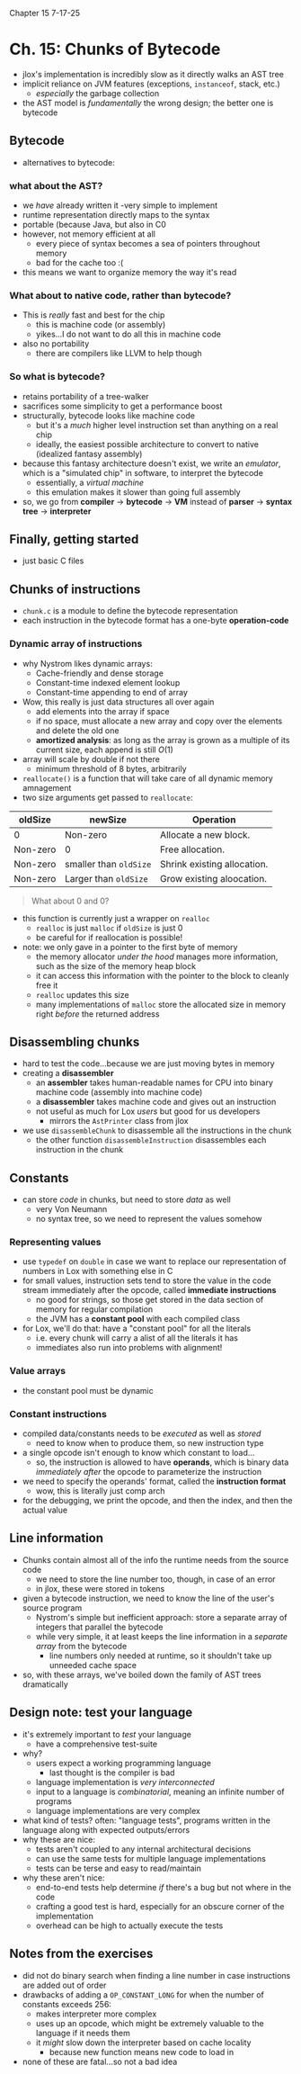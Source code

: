 Chapter 15
7-17-25
# Ch. 15: Chunks of Bytecode

- jlox's implementation is incredibly slow as it directly walks an AST tree
- implicit reliance on JVM features (exceptions, `instanceof`, stack, etc.)
    - *especially* the garbage collection
- the AST model is *fundamentally* the wrong design; the better one is bytecode

## Bytecode

- alternatives to bytecode:

### what about the AST?

- we *have* already written it
    -very simple to implement
- runtime representation directly maps to the syntax
- portable (because Java, but also in C0
- however, not memory efficient at all
    - every piece of syntax becomes a sea of pointers throughout memory
    - bad for the cache too :(
- this means we want to organize memory the way it's read

### What about to native code, rather than bytecode?

- This is *really* fast and best for the chip
    - this is machine code (or assembly)
    - yikes...I do not want to do all this in machine code
- also no portability
    - there are compilers like LLVM to help though

### So what is bytecode?

- retains portability of a tree-walker
- sacrifices some simplicity to get a performance boost
- structurally, bytecode looks like machine code
    - but it's a *much* higher level instruction set than anything on a real chip
    - ideally, the easiest possible architecture to convert to native (idealized fantasy assembly)
- because this fantasy architecture doesn't exist, we write an *emulator*,
which is a "simulated chip" in software, to interpret the bytecode
    - essentially, a *virtual machine*
    - this emulation makes it slower than going full assembly
- so, we go from **compiler** $\rightarrow$ **bytecode** $\rightarrow$ **VM**
instead of **parser** $\rightarrow$ **syntax tree** $\rightarrow$ **interpreter**

## Finally, getting started

- just basic C files

## Chunks of instructions

- `chunk.c` is a module to define the bytecode representation
- each instruction in the bytecode format has a one-byte **operation-code**

### Dynamic array of instructions

- why Nystrom likes dynamic arrays:
    - Cache-friendly and dense storage
    - Constant-time indexed element lookup
    - Constant-time appending to end of array
- Wow, this really is just data structures all over again
    - add elements into the array if space
    - if no space, must allocate a new array and copy over the elements and delete the old one
    - **amortized analysis**: as long as the array is grown as a multiple of its current size, each append is still $O(1)$
- array will scale by double if not there
    - minimum threshold of 8 bytes, arbitrarily
- `reallocate()` is a function that will take care of all dynamic memory amnagement
- two size arguments get passed to `reallocate`:

|**oldSize** | **newSize** | **Operation**|
-------------|-------------|--------------|
| 0 | Non-zero | Allocate a new block. |
| Non-zero | 0 | Free allocation. |
| Non-zero | smaller than `oldSize` | Shrink existing allocation. |
| Non-zero | Larger than `oldSize` | Grow existing aloocation. |

> What about 0 and 0?

- this function is currently just a wrapper on `realloc`
    - `realloc` is just `malloc` if `oldSize` is just 0
    - be careful for if reallocation is possible!
- note: we only gave in a pointer to the first byte of memory
    - the memory allocator *under the hood* manages more information, such as the size of the memory heap block
    - it can access this information with the pointer to the block to cleanly free it
    - `realloc` updates this size
    - many implementations of `malloc` store the allocated size in memory right *before* the returned address

## Disassembling chunks

- hard to test the code...because we are just moving bytes in memory
- creating a **disassembler**
    - an **assembler** takes human-readable names for CPU into binary machine code (assembly into machine code)
    - a **disassembler** takes machine code and gives out an instruction
    - not useful as much for Lox *users* but good for us developers
        - mirrors the `AstPrinter` class from jlox
- we use `disassembleChunk` to disassemble all the instructions in the chunk
    - the other function `disassembleInstruction` disassembles each instruction in the chunk

## Constants

- can store *code* in chunks, but need to store *data* as well
    - very Von Neumann
    - no syntax tree, so we need to represent the values somehow

### Representing values

- use `typedef` on `double` in case we want to replace our representation of numbers in Lox with something else in C
- for small values, instruction sets tend to store the value in the code stream immediately after the opcode, called **immediate instructions**
    - no good for strings, so those get stored in the data section of memory for regular compilation
    - the JVM has a **constant pool** with each compiled class
- for Lox, we'll do that: have a "constant pool" for all the literals
    - i.e. every chunk will carry a alist of all the literals it has
    - immediates also run into problems with alignment!

### Value arrays

- the constant pool must be dynamic

### Constant instructions

- compiled data/constants needs to be *executed* as well as *stored*
    - need to know when to produce them, so new instruction type
- a single opcode isn't enough to know which constant to load...
    - so, the instruction is allowed to have **operands**, which is binary data *immediately after* the opcode to parameterize the instruction
- we need to specify the operands' format, called the **instruction format**
    - wow, this is literally just comp arch
- for the debugging, we print the opcode, and then the index, and then the actual value

## Line information

- Chunks contain almost all of the info the runtime needs from the source code
    - we need to store the line number too, though, in case of an error
    - in jlox, these were stored in tokens
- given a bytecode instruction, we need to know the line of the user's source program
    - Nystrom's simple but inefficient approach: store a separate array of integers that parallel the bytecode
    - while very simple, it at least keeps the line information in a *separate array* from the bytecode
        - line numbers only needed at runtime, so it shouldn't take up unneeded cache space
- so, with these arrays, we've boiled down the family of AST trees dramatically

## Design note: test your language

- it's extremely important to *test* your language
    - have a comprehensive test-suite
- why?
    - users expect a working programming language
        - last thought is the compiler is bad
    - language implementation is *very interconnected*
    - input to a language is *combinatorial*, meaning an infinite number of programs
    - language implementations are very complex
- what kind of tests? often: "language tests", programs written in the language along with expected outputs/errors
- why these are nice:
    - tests aren't coupled to any internal architectural decisions
    - can use the same tests for multiple language implementations
    - tests can be terse and easy to read/maintain
- why these aren't nice:
    - end-to-end tests help determine *if* there's a bug but not where in the code
    - crafting a good test is hard, especially for an obscure corner of the implementation
    - overhead can be high to actually execute the tests

## Notes from the exercises

- did not do binary search when finding a line number in case instructions are added out of order
- drawbacks of adding a `OP_CONSTANT_LONG` for when the number of constants exceeds 256:
    - makes interpreter more complex
    - uses up an opcode, which might be extremely valuable to the language if it needs them
    - it *might* slow down the interpreter based on cache locality
        - because new function means new code to load in
- none of these are fatal...so not a bad idea
